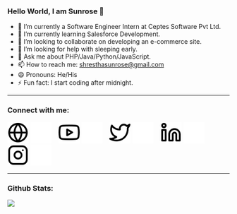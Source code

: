 ### Hello World, I am Sunrose 👋

- 🔭 I’m currently a Software Engineer Intern at Ceptes Software Pvt Ltd.
- 🌱 I’m currently learning Salesforce Development.
- 👯 I’m looking to collaborate on developing an e-commerce site.
- 🤔 I’m looking for help with sleeping early.
- 💬 Ask me about PHP/Java/Python/JavaScript.
- 📫 How to reach me: shresthasunrose@gmail.com
- 😄 Pronouns: He/His
- ⚡ Fun fact: I start coding after midnight.

---

### Connect with me:

[![website](./globe-light.svg)](https://sunroseshrestha.netlify.app#gh-light-mode-only)
[![website](./globe-dark.svg)](https://sunroseshrestha.netlify.app#gh-dark-mode-only)
&nbsp;&nbsp;
[![website](./youtube-light.svg)](https://www.youtube.com/channel/UCJ_-_Mw9_Y9h2R4Lcla7JHQ#gh-light-mode-only)
[![website](./youtube-dark.svg)](https://www.youtube.com/channel/UCJ_-_Mw9_Y9h2R4Lcla7JHQ#gh-dark-mode-only)
&nbsp;&nbsp;
[![website](./twitter-light.svg)](https://twitter.com/The_Sunrose#gh-light-mode-only)
[![website](./twitter-dark.svg)](https://twitter.com/The_Sunrose#gh-dark-mode-only)
&nbsp;&nbsp;
[![website](./linkedin-light.svg)](https://linkedin.com/in/sunrose-shrestha-3406781b6/#gh-light-mode-only)
[![website](./linkedin-dark.svg)](https://linkedin.com/in/sunrose-shrestha-3406781b6/#gh-dark-mode-only)
&nbsp;&nbsp;
[![website](./instagram-light.svg)](https://instagram.com/sunroseshrestha/#gh-light-mode-only)
[![website](./instagram-dark.svg)](https://instagram.com/sunroseshrestha/#gh-dark-mode-only)

---


### Github Stats:

<img src="https://github-readme-stats.vercel.app/api?username=Sunrose-Shrestha&&show_icons=true&">



[website]: https://sunroseshrestha.netlify.app
[twitter]: https://twitter.com/The_Sunrose
[youtube]: https://www.youtube.com/channel/UCJ_-_Mw9_Y9h2R4Lcla7JHQ
[instagram]: https://www.instagram.com/5_feet__11/
[linkedin]: https://www.linkedin.com/in/sunrose-shrestha-3406781b6/
